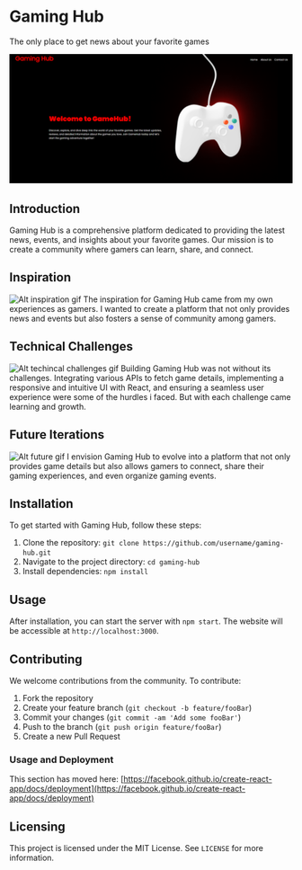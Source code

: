 
# Gaming Hub

The only place to get news about your favorite games

![Alt website](./src/assets/Screenshot%202023-11-06%20115452.png)


## Introduction
Gaming Hub is a comprehensive platform dedicated to providing the latest news, events, and insights about your favorite games. Our mission is to create a community where gamers can learn, share, and connect.


## Inspiration
![Alt inspiration gif](https://media.giphy.com/media/v1.Y2lkPTc5MGI3NjExMWRxcHVnbjFmMGszOHBmOTd2ZWE5dW93cHVhbXhxNmN4cnVzdzg4MyZlcD12MV9pbnRlcm5hbF9naWZfYnlfaWQmY3Q9Zw/XNjxWQjaBG8us/giphy.gif)
The inspiration for Gaming Hub came from my own experiences as gamers. I wanted to create a platform that not only provides news and events but also fosters a sense of community among gamers.

## Technical Challenges
![Alt techincal challenges gif](https://giphy.com/clips/ThisIsMashed-animation-gaming-cartoon-1hGu7ketlpuuWjwvMA)
Building Gaming Hub was not without its challenges. Integrating various APIs to fetch game details, implementing a responsive and intuitive UI with React, and ensuring a seamless user experience were some of the hurdles i faced. But with each challenge came learning and growth.


## Future Iterations
![Alt future gif](https://media.giphy.com/media/v1.Y2lkPTc5MGI3NjExcDJ2enJkeG9vNnBqaWV4aDBjc3owdHpnb29venI4cHdoNWVwbXBxbiZlcD12MV9pbnRlcm5hbF9naWZfYnlfaWQmY3Q9Zw/YlQQYUIEAZ76o/giphy.gif)
I envision Gaming Hub to evolve into a platform that not only provides game details but also allows gamers to connect, share their gaming experiences, and even organize gaming events.


## Installation
To get started with Gaming Hub, follow these steps:
1. Clone the repository: `git clone https://github.com/username/gaming-hub.git`
2. Navigate to the project directory: `cd gaming-hub`
3. Install dependencies: `npm install`

## Usage
After installation, you can start the server with `npm start`. The website will be accessible at `http://localhost:3000`.


## Contributing
We welcome contributions from the community. To contribute:
1. Fork the repository
2. Create your feature branch (`git checkout -b feature/fooBar`)
3. Commit your changes (`git commit -am 'Add some fooBar'`)
4. Push to the branch (`git push origin feature/fooBar`)
5. Create a new Pull Request
### Usage and Deployment

This section has moved here: [https://facebook.github.io/create-react-app/docs/deployment](https://facebook.github.io/create-react-app/docs/deployment)


## Licensing
This project is licensed under the MIT License. See `LICENSE` for more information.